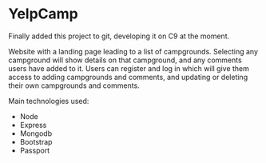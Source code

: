 # YelpCamp
Finally added this project to git, developing it on C9 at the moment.

Website with a landing page leading to a list of campgrounds. Selecting any campground will show details on that campground, and any comments users have added to it. Users can register and log in which will give them access to adding campgrounds and comments, and updating or deleting their own campgrounds and comments.

Main technologies used:
<ul>
  <li> Node </li>
  <li> Express </li>
  <li> Mongodb </li>
  <li> Bootstrap </li>
  <li> Passport </li>
</ul>

